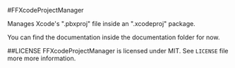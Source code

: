 #FFXcodeProjectManager

Manages Xcode's ".pbxproj" file inside an ".xcodeproj" package.

You can find the documentation inside the documentation folder for now.

##LICENSE
FFXcodeProjectManager is licensed under MIT.
See `LICENSE` file more more information.

